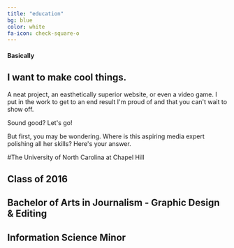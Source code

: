 ```yaml
---
title: "education"
bg: blue
color: white
fa-icon: check-square-o
---
```


#### Basically

## I want to make cool things.

A neat project, an easthetically superior website, or even a video game. I put in the work to get to an end result I'm proud of
and that you can't wait to show off.

Sound good? Let's go!

But first, you may be wondering. Where is this aspiring media expert polishing all her skills?
Here's your answer.

#The University of North Carolina at Chapel Hill
## Class of 2016
## Bachelor of Arts in Journalism - Graphic Design & Editing
## Information Science Minor
